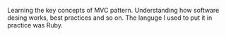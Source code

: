 Learning the key concepts of MVC pattern. Understanding how software desing works, best practices and so on. The languge I used to put it in practice was Ruby.

